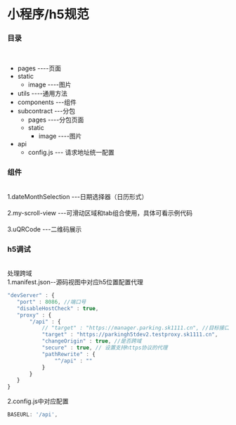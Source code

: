 # 小程序/h5规范

### 目录

<br>

+ pages ----页面
+ static 
   + image  ----图片
+ utils ----通用方法
+ components ---组件
+ subcontract ---分包
   + pages ----分包页面
   + static 
      + image  ----图片
+ api
   + config.js --- 请求地址统一配置

### 组件
<br>
1.dateMonthSelection ---日期选择器（日历形式）
<br><br>
2.my-scroll-view ---可滑动区域和tab组合使用，具体可看示例代码
<br><br>
3.uQRCode ---二维码展示


### h5调试
<br>
处理跨域
<br>
1.manifest.json--源码视图中对应h5位置配置代理

 ```ts
"devServer" : {
    "port" : 8086, //端口号
    "disableHostCheck" : true,
    "proxy" : {
        "/api" : {
            // "target" : "https://manager.parking.sk1111.cn", //目标接口域名
            "target" : "https://parkingh5tdev2.testproxy.sk1111.cn",
            "changeOrigin" : true, //是否跨域
            "secure" : true, // 设置支持https协议的代理
            "pathRewrite" : {
                "^/api" : ""
            }
        }
    }
}
```

2.config.js中对应配置
```ts
BASEURL: '/api',
```

